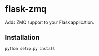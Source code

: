 flask-zmq
=========

Adds ZMQ support to your Flask application.

## Installation

    python setup.py install
